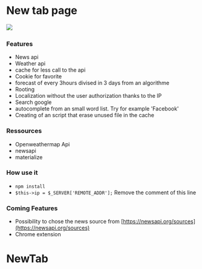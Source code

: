 # New tab page

![](https://nicolas-bernaux.com/project/meteo/assets/img/readme-img.png) 

### Features
 * News api
 * Weather api
 * cache for less call to the api
 * Cookie for favorite
 * forecast of every 3hours divised in 3 days from an algorithme
 * Rooting
 * Localization without the user authorization thanks to the IP
 * Search google
 * autocomplete from an small word list. Try for example 'Facebook'
 * Creating of an script that erase unused file in the cache

### Ressources
 * Openweathermap Api
 * newsapi
 * materialize

### How use it
 * `npm install`
 * `$this->ip = $_SERVER['REMOTE_ADDR'];` Remove the comment of this line 

### Coming Features
 * Possibility to chose the news source from [https://newsapi.org/sources](https://newsapi.org/sources)
 * Chrome extension
# NewTab
